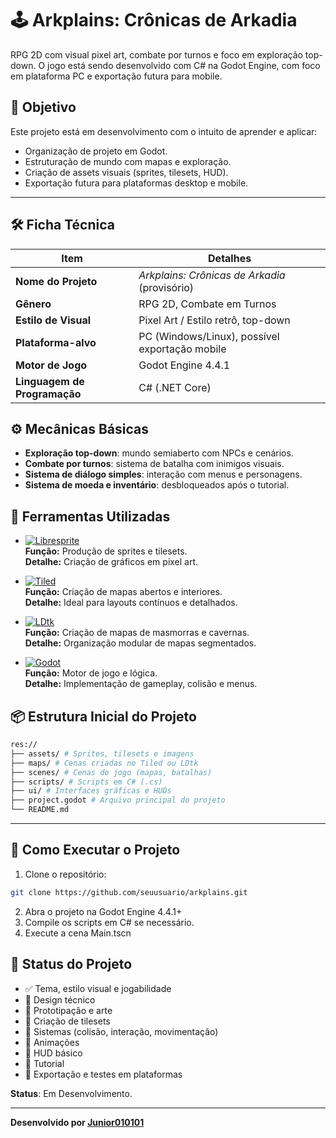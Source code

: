 # 🕹️ Arkplains: Crônicas de Arkadia

RPG 2D com visual pixel art, combate por turnos e foco em exploração top-down. O jogo está sendo desenvolvido com C# na Godot Engine, com foco em plataforma PC e exportação futura para mobile.

## 🎯 Objetivo

Este projeto está em desenvolvimento com o intuito de aprender e aplicar:

- Organização de projeto em Godot.
- Estruturação de mundo com mapas e exploração.
- Criação de assets visuais (sprites, tilesets, HUD).
- Exportação futura para plataformas desktop e mobile.

---


## 🛠️ Ficha Técnica

| Item                        | Detalhes                                     |
|-----------------------------|----------------------------------------------|
| **Nome do Projeto**         | *Arkplains: Crônicas de Arkadia* (provisório)|
| **Gênero**                  | RPG 2D, Combate em Turnos                    |
| **Estilo de Visual**        | Pixel Art / Estilo retrô, top-down           |
| **Plataforma-alvo**         | PC (Windows/Linux), possível exportação mobile |
| **Motor de Jogo**           | Godot Engine 4.4.1                           |
| **Linguagem de Programação**| C# (.NET Core)                               |

## ⚙️ Mecânicas Básicas

- **Exploração top-down**: mundo semiaberto com NPCs e cenários.
- **Combate por turnos**: sistema de batalha com inimigos visuais.
- **Sistema de diálogo simples**: interação com menus e personagens.
- **Sistema de moeda e inventário**: desbloqueados após o tutorial.

## 🧰 Ferramentas Utilizadas

- [![Libresprite](https://img.shields.io/badge/Libresprite-Pixel%20Art-blue)](https://libresprite.github.io)  
  **Função:** Produção de sprites e tilesets.                    
  **Detalhe:** Criação de gráficos em pixel art.

- [![Tiled](https://img.shields.io/badge/Tiled-Editor%20de%20Mapas-blue?logo=mapbox&logoColor=white)](https://www.mapeditor.org)  
  **Função:** Criação de mapas abertos e interiores.              
  **Detalhe:** Ideal para layouts contínuos e detalhados.

- [![LDtk](https://img.shields.io/badge/LDtk-Mapas%20de%20salas-orange?logo=ldtk&logoColor=black)](https://ldtk.io)  
  **Função:** Criação de mapas de masmorras e cavernas.               
  **Detalhe:** Organização modular de mapas segmentados.

- [![Godot](https://img.shields.io/badge/Godot%20Engine-4.4.1-478cbf?logo=godotengine&logoColor=white)](https://godotengine.org)  
  **Função:** Motor de jogo e lógica.                                
  **Detalhe:** Implementação de gameplay, colisão e menus.

## 📦 Estrutura Inicial do Projeto

```bash
res://
├── assets/ # Sprites, tilesets e imagens
├── maps/ # Cenas criadas no Tiled ou LDtk
├── scenes/ # Cenas do jogo (mapas, batalhas)
├── scripts/ # Scripts em C# (.cs)
├── ui/ # Interfaces gráficas e HUDs
├── project.godot # Arquivo principal do projeto
└── README.md
```
---

## 🚀 Como Executar o Projeto

1. Clone o repositório:
```bash
git clone https://github.com/seuusuario/arkplains.git
```
2. Abra o projeto na Godot Engine 4.4.1+
3. Compile os scripts em C# se necessário.
4. Execute a cena Main.tscn

## 📝 Status do Projeto
- ✅ Tema, estilo visual e jogabilidade
- 🔁 Design técnico
- 🔁 Prototipação e arte
- 🔁 Criação de tilesets
- 🔁 Sistemas (colisão, interação, movimentação)
- 🔁 Animações
- 🔁 HUD básico
- 🔁 Tutorial
- 🔄 Exportação e testes em plataformas

**Status**: Em Desenvolvimento.

---
**Desenvolvido por [Junior010101](https://github.com/Junior010101)**
